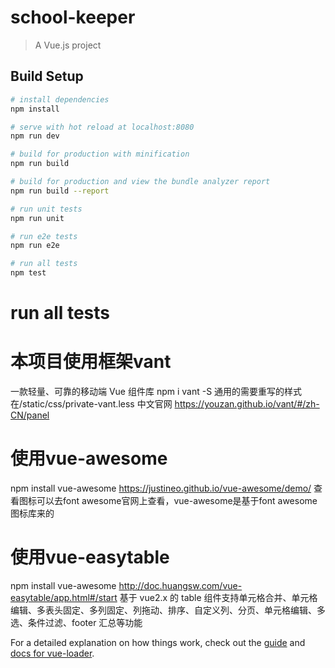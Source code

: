 # school-keeper

> A Vue.js project

## Build Setup

``` bash
# install dependencies
npm install

# serve with hot reload at localhost:8080
npm run dev

# build for production with minification
npm run build

# build for production and view the bundle analyzer report
npm run build --report

# run unit tests
npm run unit

# run e2e tests
npm run e2e

# run all tests
npm test
```

# run all tests
# 本项目使用框架vant
一款轻量、可靠的移动端 Vue 组件库
npm i vant -S
通用的需要重写的样式在/static/css/private-vant.less
中文官网 https://youzan.github.io/vant/#/zh-CN/panel


# 使用vue-awesome
npm install vue-awesome
https://justineo.github.io/vue-awesome/demo/
查看图标可以去font awesome官网上查看，vue-awesome是基于font awesome图标库来的


# 使用vue-easytable
npm install vue-awesome
http://doc.huangsw.com/vue-easytable/app.html#/start
基于 vue2.x 的 table 组件支持单元格合并、单元格编辑、多表头固定、多列固定、列拖动、排序、自定义列、分页、单元格编辑、多选、条件过滤、footer 汇总等功能


For a detailed explanation on how things work, check out the [guide](http://vuejs-templates.github.io/webpack/) and [docs for vue-loader](http://vuejs.github.io/vue-loader).
